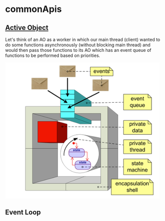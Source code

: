 # commonApis


## [Active Object](https://github.com/giang-nguyentbk/commonApis/tree/activeObject/sw/activeObject)
Let's think of an AO as a worker in which our main thread (client) wanted to do some functions asynchronously
(without blocking main thread) and would then pass those functions to its AO which has an event queue of functions
to be performed based on priorities.

![AO.png](./assets/AO.png?raw=true)

## Event Loop